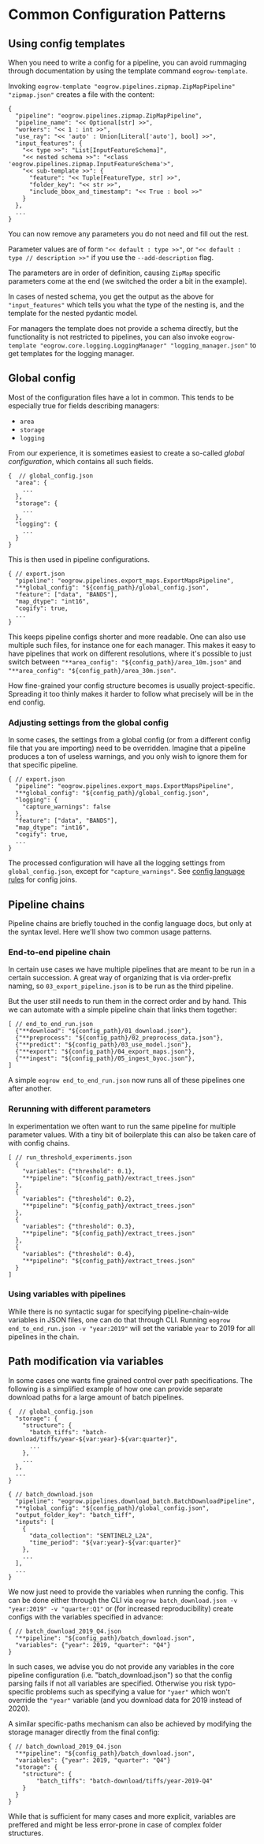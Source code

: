 # Common Configuration Patterns

## Using config templates

When you need to write a config for a pipeline, you can avoid rummaging through documentation by using the template command `eogrow-template`.

Invoking `eogrow-template "eogrow.pipelines.zipmap.ZipMapPipeline" "zipmap.json"` creates a file with the content:
```
{
  "pipeline": "eogrow.pipelines.zipmap.ZipMapPipeline",
  "pipeline_name": "<< Optional[str] >>",
  "workers": "<< 1 : int >>",
  "use_ray": "<< 'auto' : Union[Literal['auto'], bool] >>",
  "input_features": {
    "<< type >>": "List[InputFeatureSchema]",
    "<< nested schema >>": "<class 'eogrow.pipelines.zipmap.InputFeatureSchema'>",
    "<< sub-template >>": {
      "feature": "<< Tuple[FeatureType, str] >>",
      "folder_key": "<< str >>",
      "include_bbox_and_timestamp": "<< True : bool >>"
    }
  },
  ...
}
```
You can now remove any parameters you do not need and fill out the rest.

Parameter values are of form `"<< default : type >>"`, or `"<< default : type // description >>"` if you use the `--add-description` flag.

The parameters are in order of definition, causing `ZipMap` specific parameters come at the end (we switched the order a bit in the example).

In cases of nested schema, you get the output as the above for `"input_features"` which tells you what the type of the nesting is, and the template for the nested pydantic model.

For managers the template does not provide a schema directly, but the functionality is not restricted to pipelines, you can also invoke `eogrow-template "eogrow.core.logging.LoggingManager" "logging_manager.json"` to get templates for the logging manager.

## Global config

Most of the configuration files have a lot in common. This tends to be especially true for fields describing managers:
- `area`
- `storage`
- `logging`

From our experience, it is sometimes easiest to create a so-called *global configuration*, which contains all such fields.

```
{  // global_config.json
  "area": {
    ...
  },
  "storage": {
    ...
  },
  "logging": {
    ...
  }
}
```

This is then used in pipeline configurations.

```
{ // export.json
  "pipeline": "eogrow.pipelines.export_maps.ExportMapsPipeline",
  "**global_config": "${config_path}/global_config.json",
  "feature": ["data", "BANDS"],
  "map_dtype": "int16",
  "cogify": true,
  ...
}
```

This keeps pipeline configs shorter and more readable. One can also use multiple such files, for instance one for each manager. This makes it easy to have pipelines that work on different resolutions, where it's possible to just switch between `"**area_config": "${config_path}/area_10m.json"` and `"**area_config": "${config_path}/area_30m.json"`.

How fine-grained your config structure becomes is usually project-specific. Spreading it too thinly makes it harder to follow what precisely will be in the end config.

### Adjusting settings from the global config

In some cases, the settings from a global config (or from a different config file that you are importing) need to be overridden. Imagine that a pipeline produces a ton of useless warnings, and you only wish to ignore them for that specific pipeline.

```
{ // export.json
  "pipeline": "eogrow.pipelines.export_maps.ExportMapsPipeline",
  "**global_config": "${config_path}/global_config.json",
  "logging": {
    "capture_warnings": false
  },
  "feature": ["data", "BANDS"],
  "map_dtype": "int16",
  "cogify": true,
  ...
}
```

The processed configuration will have all the logging settings from `global_config.json`, except for `"capture_warnings"`. See [config language rules](config-language.html) for config joins.

## Pipeline chains

Pipeline chains are briefly touched in the config language docs, but only at the syntax level. Here we'll show two common usage patterns.

### End-to-end pipeline chain

In certain use cases we have multiple pipelines that are meant to be run in a certain succession. A great way of organizing that is via order-prefix naming, so `03_export_pipeline.json` is to be run as the third pipeline.

But the user still needs to run them in the correct order and by hand. This we can automate with a simple pipeline chain that links them together:
```
[ // end_to_end_run.json
  {"**download": "${config_path}/01_download.json"},
  {"**preprocess": "${config_path}/02_preprocess_data.json"},
  {"**predict": "${config_path}/03_use_model.json"},
  {"**export": "${config_path}/04_export_maps.json"},
  {"**ingest": "${config_path}/05_ingest_byoc.json"},
]
```

A simple `eogrow end_to_end_run.json` now runs all of these pipelines one after another.

### Rerunning with different parameters

In experimentation we often want to run the same pipeline for multiple parameter values. With a tiny bit of boilerplate this can also be taken care of with config chains.

```
[ // run_threshold_experiments.json
  {
    "variables": {"threshold": 0.1},
    "**pipeline": "${config_path}/extract_trees.json"
  },
  {
    "variables": {"threshold": 0.2},
    "**pipeline": "${config_path}/extract_trees.json"
  },
  {
    "variables": {"threshold": 0.3},
    "**pipeline": "${config_path}/extract_trees.json"
  },
  {
    "variables": {"threshold": 0.4},
    "**pipeline": "${config_path}/extract_trees.json"
  }
]
```

### Using variables with pipelines

While there is no syntactic sugar for specifying pipeline-chain-wide variables in JSON files, one can do that through CLI. Running `eogrow end_to_end_run.json -v "year:2019"` will set the variable `year` to 2019 for all pipelines in the chain.

## Path modification via variables

In some cases one wants fine grained control over path specifications. The following is a simplified example of how one can provide separate download paths for a large amount of batch pipelines.

```
{  // global_config.json
  "storage": {
    "structure": {
      "batch_tiffs": "batch-download/tiffs/year-${var:year}-${var:quarter}",
      ...
    },
    ...
  },
  ...
}
```

```
{ // batch_download.json
  "pipeline": "eogrow.pipelines.download_batch.BatchDownloadPipeline",
  "**global_config": "${config_path}/global_config.json",
  "output_folder_key": "batch_tiff",
  "inputs": [
    {
      "data_collection": "SENTINEL2_L2A",
      "time_period": "${var:year}-${var:quarter}"
    },
    ...
  ],
  ...
}
```

We now just need to provide the variables when running the config. This can be done either through the CLI via `eogrow batch_download.json -v "year:2019" -v "quarter:Q1"` or (for increased reproducibility) create configs with the variables specified in advance:

```
{ // batch_download_2019_Q4.json
  "**pipeline": "${config_path}/batch_download.json",
  "variables": {"year": 2019, "quarter": "Q4"}
}
```

In such cases, we advise you do not provide any variables in the core pipeline configuration (i.e. "batch_download.json") so that the config parsing fails if not all variables are specified. Otherwise you risk typo-specific problems such as specifying a value for `"yaer"` which won't override the `"year"` variable (and you download data for 2019 instead of 2020).

A similar specific-paths mechanism can also be achieved by modifying the storage manager directly from the final config:
```
{ // batch_download_2019_Q4.json
  "**pipeline": "${config_path}/batch_download.json",
  "variables": {"year": 2019, "quarter": "Q4"}
  "storage": {
    "structure": {
        "batch_tiffs": "batch-download/tiffs/year-2019-Q4"
    }
  }
}
```
While that is sufficient for many cases and more explicit, variables are preffered and might be less error-prone in case of complex folder structures.
